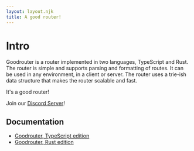 ```yaml
---
layout: layout.njk
title: A good router!
---
```


# Intro

Goodrouter is a router implemented in two languages, TypeScript and Rust. The router is simple and supports parsing and formatting of routes. It can be used in any environment, in a client or server. The router uses a trie-ish data structure that makes the router scalable and fast.

It's a good router!

Join our [Discord Server](https://discord.gg/D4URzsTb)!

## Documentation

- [Goodrouter, TypeScript edition](https://ts.goodrouter.org)
- [Goodrouter, Rust edition](https://docs.rs/goodrouter)
